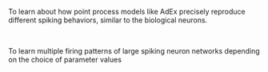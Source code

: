 To learn about how point process models like AdEx precisely reproduce different spiking behaviors, similar to the biological neurons.

&nbsp;


To learn multiple firing patterns of large spiking neuron networks depending on the choice of parameter values
